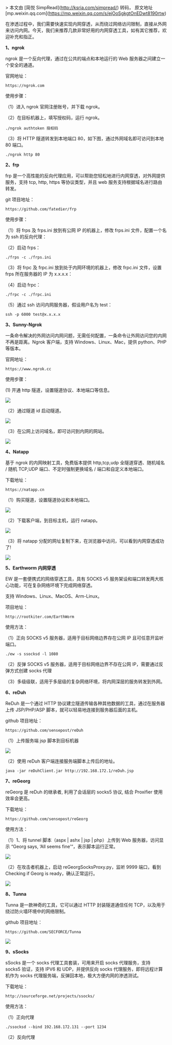 \> 本文由 \[简悦 SimpRead\](http://ksria.com/simpread/) 转码， 原文地址 \[mp.weixin.qq.com\](https://mp.weixin.qq.com/s/ejOoSgkgtOnEDwt8190rtw)

在渗透过程中，我们需要快速实现内网穿透，从而绕过网络访问限制，直接从外网来访问内网。今天，我们来推荐几款非常好用的内网穿透工具，如有其它推荐，欢迎补充和指正。  

**1、ngrok**

ngrok 是一个反向代理，通过在公共的端点和本地运行的 Web 服务器之间建立一个安全的通道。

官网地址：

```
https://ngrok.com

```

使用步骤：

（1）进入 ngrok 官网注册账号，并下载 ngrok。

（2）在目标机器上，填写授权码，运行 ngrok。

```
./ngrok authtoken 授权码
```

（3）将 HTTP 隧道转发到本地端口 80，如下图，通过外网域名即可访问到本地 80 端口。

```
./ngrok http 80
```

**2、frp**

frp 是一个高性能的反向代理应用，可以帮助您轻松地进行内网穿透，对外网提供服务，支持 tcp, http, https 等协议类型，并且 web 服务支持根据域名进行路由转发。

git 项目地址：

```
https://github.com/fatedier/frp

```

使用步骤：

（1）将 frps 及 frps.ini 放到有公网 IP 的机器上，修改 frps.ini 文件，配置一个名为 ssh 的反向代理：

（2）启动 frps：

```
./frps -c ./frps.ini
```

（3）将 frpc 及 frpc.ini 放到处于内网环境的机器上，修改 frpc.ini 文件，设置 frps 所在服务器的 IP 为 x.x.x.x：

（4）启动 frpc：

```
./frpc -c ./frpc.ini
```

（5）通过 ssh 访问内网服务器，假设用户名为 test：

```
ssh -p 6000 test@x.x.x.x
```

**3、Sunny-Ngrok**

一条命令解决的外网访问内网问题，无需任何配置，一条命令让外网访问您的内网不再是距离。Ngrok 客户端，支持 Windows、Linux、Mac，提供 python、PHP 等版本。

官网地址：

```
https://www.ngrok.cc

```

使用步骤：

(1) 开通 http 隧道，设置隧道协议、本地端口等信息。

![](https://mmbiz.qpic.cn/mmbiz_png/ia0LvkyJzB4lIvOwUUTnTHR6IL9XcwaI0j56BrsnibTCqBRS6jgyhoFUN3QibG1b4Sh8tfN2J7w88ia8iaVMJH85ang/640?wx_fmt=png)

（2）通过隧道 id 启动隧道。

![](https://mmbiz.qpic.cn/mmbiz_png/ia0LvkyJzB4lIvOwUUTnTHR6IL9XcwaI05AN7z5Nyf0lCuPQrtwV3e5DKRMc4zL3kK1kuvScjXaTqqH4Be39yCQ/640?wx_fmt=png)

（3）在公网上访问域名，即可访问到内网的网站。

![](https://mmbiz.qpic.cn/mmbiz_png/ia0LvkyJzB4lIvOwUUTnTHR6IL9XcwaI077XSdTBETbY9uFZZictMUuEwyAlzI4JxTtekjvG1IHWX98BKcyP7KxQ/640?wx_fmt=png)

**4、Natapp**

基于 ngrok 的内网映射工具，免费版本提供 http,tcp,udp 全隧道穿透、随机域名 / 随机 TCP,UDP 端口、不定时强制更换域名 / 端口和自定义本地端口。

下载地址：

```
https://natapp.cn

```

（1）购买隧道，设置隧道协议和本地端口。

![](https://mmbiz.qpic.cn/mmbiz_png/ia0LvkyJzB4lIvOwUUTnTHR6IL9XcwaI0yg44kDic7kGkzodXqLWiaLFSaAQKf2mlwVDZMw7yR0QiaELmvR2k1icQpw/640?wx_fmt=png)

（2）下载客户端，到目标主机，运行 natapp。

![](https://mmbiz.qpic.cn/mmbiz_png/ia0LvkyJzB4lIvOwUUTnTHR6IL9XcwaI0uvAOjrfAYgQU1kPXLlLB2xp68uMRwcCoPer59KID5ibljHHcELQXClQ/640?wx_fmt=png)

（3）将 natapp 分配的网址复制下来，在浏览器中访问，可以看到内网穿透成功了!

![](https://mmbiz.qpic.cn/mmbiz_png/ia0LvkyJzB4lIvOwUUTnTHR6IL9XcwaI0Xa6ZfUYLQ7mDyicGEw7Cq6iaiaTTDykATVia9CfHcUJJZq0JXHVxiaQiaKPA/640?wx_fmt=png)

**5、Earthworm 内网穿透**    

EW 是一套便携式的网络穿透工具，具有 SOCKS v5 服务架设和端口转发两大核心功能，可在复杂网络环境下完成网络穿透。

支持 Windows、Linux、MacOS、Arm-Linux。

项目地址：

```
http://rootkiter.com/EarthWorm

```

使用方法：

（1）正向 SOCKS v5 服务器，适用于目标网络边界存在公网 IP 且可任意开监听端口。

```
./ew -s ssocksd -l 1080
```

（2）反弹 SOCKS v5 服务器，适用于目标网络边界不存在公网 IP，需要通过反弹方式创建 socks 代理

（3）多级级联，适用于多层级的复杂网络环境，将内网深层的服务转发到外网。

**6、reDuh**

ReDuh 是一个通过 HTTP 协议建立隧道传输各种其他数据的工具，通过在服务器上传 JSP/PHP/ASP 脚本，就可以轻易地连接到服务器后面的主机。

github 项目地址：

```
https://github.com/sensepost/reDuh

```

（1）上传服务端 jsp 脚本到目标机器

![](https://mmbiz.qpic.cn/mmbiz_png/ia0LvkyJzB4lIvOwUUTnTHR6IL9XcwaI00OAX1xibkibtFxdBCRXlszWX908uvsRzk2V5BtqmxCV3YRezPB43ZMiag/640?wx_fmt=png)

（2）使用 reDuh 客户端连接服务端脚本上传后的地址。

```
java -jar reDuhClient.jar http://192.168.172.1/reDuh.jsp
```

**7、reGeorg**  

reGeorg 是 reDuh 的继承者, 利用了会话层的 socks5 协议, 结合 Proxifier 使用效率会更高。

下载地址：

```
https://github.com/sensepost/reGeorg

```

使用方法：

（1）1、将 tunnel 脚本（aspx | ashx | jsp | php）上传到 Web 服务器，访问显示 “Georg says, ‘All seems fine’“，表示脚本运行正常。

![](https://mmbiz.qpic.cn/mmbiz_png/ia0LvkyJzB4lIvOwUUTnTHR6IL9XcwaI0bt8XZfNcqwau5ZkqHcfmBMtJTkicLpNPs9usMKez9BFVeicDLyrvSymA/640?wx_fmt=png)

（2）在攻击者机器上，启动 reGeorgSocksProxy.py，监听 9999 端口，看到 Checking if Georg is ready，确认正常运行。

![](https://mmbiz.qpic.cn/mmbiz_png/ia0LvkyJzB4lIvOwUUTnTHR6IL9XcwaI0M0WQCp3D9U8MgJ3yxKjNu8ysWL3mzrbARwicLWB1sVfY9jQTRAGoQ9A/640?wx_fmt=png)

**8、Tunna**

Tunna 是一款神奇的工具，它可以通过 HTTP 封装隧道通信任何 TCP，以及用于绕过防火墙环境中的网络限制。

github 项目地址：

```
https://github.com/SECFORCE/Tunna

```

![](https://mmbiz.qpic.cn/mmbiz_png/ia0LvkyJzB4lIvOwUUTnTHR6IL9XcwaI0cLNPbAbSA7AYNDtPmI1sCILfU03V4gF9eOSYXzxvF1U8ibQicxia7ml0A/640?wx_fmt=png)

**9、sSocks**      

sSocks 是一个 socks 代理工具套装，可用来开启 socks 代理服务，支持 socks5 验证，支持 IPV6 和 UDP，并提供反向 socks 代理服务，即将远程计算机作为 socks 代理服务端，反弹回本地，极大方便内网的渗透测试。

下载地址：

```
http://sourceforge.net/projects/ssocks/

```

使用方法：

（1）正向代理

```
./ssocksd --bind 192.168.172.131 --port 1234
```

（2）反向代理